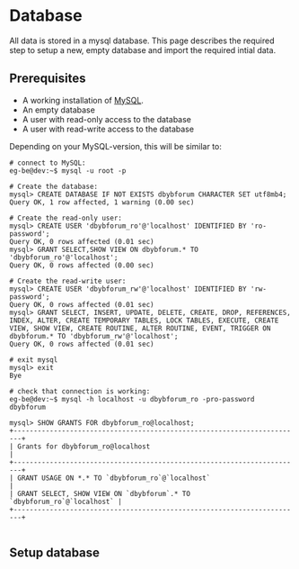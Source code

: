 # Database
All data is stored in a mysql database. This page describes the required step to setup a new, empty database and import the required intial data.

## Prerequisites
- A working installation of [MySQL](https://www.mysql.com).
- An empty database
- A user with read-only access to the database
- A user with read-write access to the database

Depending on your MySQL-version, this will be similar to:
```
# connect to MySQL:
eg-be@dev:~$ mysql -u root -p

# Create the database:
mysql> CREATE DATABASE IF NOT EXISTS dbybforum CHARACTER SET utf8mb4;
Query OK, 1 row affected, 1 warning (0.00 sec)

# Create the read-only user:
mysql> CREATE USER 'dbybforum_ro'@'localhost' IDENTIFIED BY 'ro-password';
Query OK, 0 rows affected (0.01 sec)
mysql> GRANT SELECT,SHOW VIEW ON dbybforum.* TO 'dbybforum_ro'@'localhost';
Query OK, 0 rows affected (0.00 sec)

# Create the read-write user:
mysql> CREATE USER 'dbybforum_rw'@'localhost' IDENTIFIED BY 'rw-password';
Query OK, 0 rows affected (0.01 sec)
mysql> GRANT SELECT, INSERT, UPDATE, DELETE, CREATE, DROP, REFERENCES, INDEX, ALTER, CREATE TEMPORARY TABLES, LOCK TABLES, EXECUTE, CREATE VIEW, SHOW VIEW, CREATE ROUTINE, ALTER ROUTINE, EVENT, TRIGGER ON dbybforum.* TO 'dbybforum_rw'@'localhost';
Query OK, 0 rows affected (0.01 sec)

# exit mysql
mysql> exit
Bye

# check that connection is working:
eg-be@dev:~$ mysql -h localhost -u dbybforum_ro -pro-password dbybforum

mysql> SHOW GRANTS FOR dbybforum_ro@localhost;
+------------------------------------------------------------------------+
| Grants for dbybforum_ro@localhost                                      |
+------------------------------------------------------------------------+
| GRANT USAGE ON *.* TO `dbybforum_ro`@`localhost`                       |
| GRANT SELECT, SHOW VIEW ON `dbybforum`.* TO `dbybforum_ro`@`localhost` |
+------------------------------------------------------------------------+


```


## Setup database
